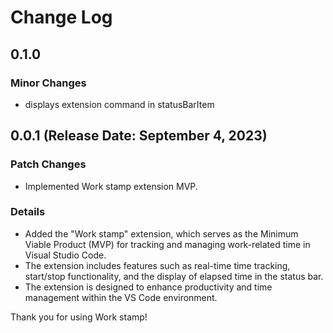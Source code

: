 # Change Log

## 0.1.0

### Minor Changes

- displays extension command in statusBarItem

## 0.0.1 (Release Date: September 4, 2023)

### Patch Changes

- Implemented Work stamp extension MVP.

### Details

- Added the "Work stamp" extension, which serves as the Minimum Viable Product (MVP) for tracking and managing work-related time in Visual Studio Code.
- The extension includes features such as real-time time tracking, start/stop functionality, and the display of elapsed time in the status bar.
- The extension is designed to enhance productivity and time management within the VS Code environment.

Thank you for using Work stamp!
